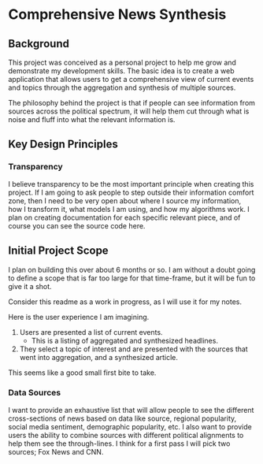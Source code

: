 # Comprehensive News Synthesis

## Background
This project was conceived as a personal project to help me grow and demonstrate my 
development skills. The basic idea is to create a web application that allows users to get a
comprehensive view of current events and topics through the aggregation and synthesis of multiple
sources.

The philosophy behind the project is that if people can see information from sources across the 
political spectrum, it will help them cut through what is noise and fluff into what the relevant 
information is.

## Key Design Principles

### Transparency

I believe transparency to be the most important principle when creating this project. If I am going to 
ask people to step outside their information comfort zone, then I need to be very open about where I 
source my information, how I transform it, what models I am using, and how my algorithms work. I plan on 
creating documentation for each specific relevant piece, and of course you can see the source code here.

## Initial Project Scope
I plan on building this over about 6 months or so. I am without a doubt going to define a scope that
is far too large for that time-frame, but it will be fun to give it a shot.

Consider this readme as a work in progress, as I will use it for my notes.

Here is the user experience I am imagining. 

1) Users are presented a list of current events.
    - This is a listing of aggregated and synthesized headlines.
2) They select a topic of interest and are presented with the sources that went into aggregation,
   and a synthesized article.

This seems like a good small first bite to take.

### Data Sources
I want to provide an exhaustive list that will allow people to see the different cross-sections of news
based on data like source, regional popularity, social media sentiment, demographic popularity, etc. I 
also want to provide users the ability to combine sources with different political alignments to help them
see the through-lines. I think for a first pass I will pick two sources; Fox News and CNN.